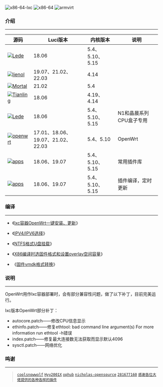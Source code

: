![x86-64-lxc](https://github.com/roacn/build-actions/workflows/编译x86-64-lxc固件/badge.svg?)
![x86-64](https://github.com/roacn/build-actions/workflows/编译x86-64固件/badge.svg?)
![armvirt](https://github.com/roacn/build-actions/workflows/编译armvirt固件/badge.svg?)





### 介绍

---

| 源码                                                         | Luci版本                          | 内核版本        | 说明                    |
| ------------------------------------------------------------ | --------------------------------- | --------------- | ----------------------- |
| [![Lede](https://img.shields.io/badge/source-Lede-deeppink.svg?style=flat&logo=appveyor)](https://github.com/coolsnowwolf/lede) | 18.06                             | 5.4、5.10、5.15 |                         |
| [![lienol](https://img.shields.io/badge/source-Lienol-tomato.svg?style=flat&logo=appveyor)](https://github.com/Lienol/openwrt/tree/19.07) | 19.07、21.02、22.03               | 4.14            |                         |
| [![Mortal](https://img.shields.io/badge/source-Mortal-yellow.svg?style=flat&logo=appveyor)](https://github.com/immortalwrt/immortalwrt/tree/openwrt-21.02) | 21.02                             | 5.4             |                         |
| [![Tianling](https://img.shields.io/badge/source-Tianling-green.svg?style=flat&logo=appveyor)](https://github.com/immortalwrt/immortalwrt/tree/openwrt-18.06) | 18.06                             | 4.19、4.14      |                         |
| [![Lede](https://img.shields.io/badge/source-Lede-deeppink.svg?style=flat&logo=appveyor)](https://github.com/coolsnowwolf/lede) | 18.06                             | 5.4、5.10、5.15 | N1和晶晨系列CPU盒子专用 |
| [![openwrt](https://img.shields.io/badge/source-openwrt-blue.svg?style=flat&logo=appveyor)](https://github.com/openwrt/openwrt) | 17.01、18.06、19.07、21.02、22.03 | 5.4、5.10       | OpenWrt                 |
| [![apps](https://img.shields.io/badge/packages-roa-orange.svg?style=flat&logo=appveyor)](https://github.com/roacn/openwrt-packages) | 18.06、19.07                      | 5.4、5.10、5.15 | 常用插件库              |
| [![apps](https://img.shields.io/badge/applications-roa-blueviolet.svg?style=flat&logo=appveyor)](https://github.com/roacn/compile-packages) | 18.06、19.07                      | 5.4、5.10、5.15 | 插件编译，定时更新      |





### 编译

---

- 《[lxc容器OpenWrt一键安装、更新](https://github.com/roacn/pve)》

- 《[IPV4/IPV6选择](https://github.com/roacn/shuoming/blob/master/%E5%85%B6%E4%BB%96%E8%AF%B4%E6%98%8E.md)》

- 《[NTFS格式U盘挂载](https://github.com/roacn/shuoming/blob/master/NTFS%E6%A0%BC%E5%BC%8F%E4%BC%98%E7%9B%98%E6%8C%82%E8%BD%BD)》

- 《[X86编译时选固件格式和设置overlay空间容量](https://github.com/roacn/shuoming/blob/master/overlay.md)》

- 《[固件vmdk格式转换](https://github.com/roacn/myFavorites/blob/main/ESXI/%E5%9B%BA%E4%BB%B6vmdk%E6%A0%BC%E5%BC%8F%E8%BD%AC%E6%8D%A2.md)》






### 说明

---

OpenWrt用作lxc容器部署时，会有部分兼容性问题，做了以下补丁，目前完美运行。

lxc版本OpenWrt部分补丁：

-  autocore.patch——修改CPU信息显示
-  ethinfo.patch——修复ethtool: bad command line argument(s) For more information run ethtool -h错误
-  index.patch——修复最大连接数无法获取而显示默认4096
-  sysctl.patch——网络优化





### 鸣谢

---

> [`coolsnowwolf`](https://github.com/coolsnowwolf/lede.git) [`Hyy2001X`](https://github.com/Hyy2001X/AutoBuild-Actions) [`ophub`](https://github.com/ophub/amlogic-s9xxx-openwrt)  [`nicholas-opensource`](https://github.com/nicholas-opensource/OpenWrt-Autobuild) [`281677160`](https://github.com/281677160) [`感谢各位大佬提供的各种各样的插件`](#/README.md)

